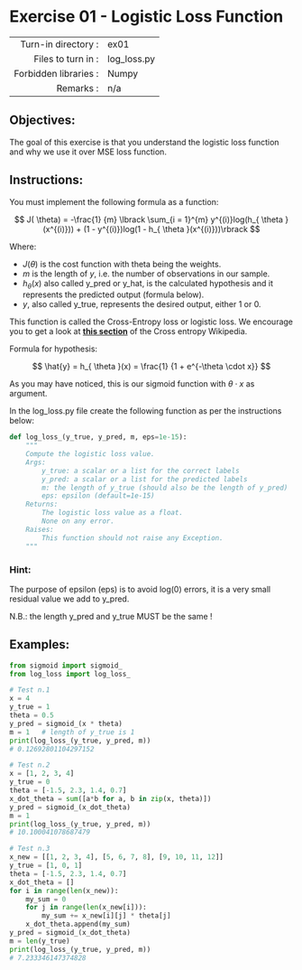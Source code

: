 # Exercise 01 - Logistic Loss Function

|                         |                         |
| -----------------------:| ----------------------- |
|   Turn-in directory :   |  ex01                   |
|   Files to turn in :    |  log_loss.py            |
|   Forbidden libraries : |  Numpy                  |
|   Remarks :             |  n/a                    |

## Objectives:

The goal of this exercise is that you understand the logistic loss function and why we use it over MSE loss function.


## Instructions:

You must implement the following formula as a function:  

$$
J( \theta) = -\frac{1} {m} \lbrack \sum_{i = 1}^{m} y^{(i)}log(h_{ \theta }(x^{(i)})) + (1 - y^{(i)})log(1 - h_{ \theta }(x^{(i)}))\rbrack
$$

Where:  
* $J( \theta)$ is the cost function with theta being the weights.
* $m$ is the length of $y$, i.e. the number of observations in our sample.
* $h_{\theta}(x)$ also called y_pred or y_hat, is the calculated hypothesis and it represents the predicted output (formula below).
* $y$, also called y_true, represents the desired output, either 1 or 0.


This function is called the Cross-Entropy loss or logistic loss.
We encourage you to get a look at [**this section**](https://en.wikipedia.org/wiki/Cross_entropy#Cross-entropy_error_function_and_logistic_regression) of the Cross entropy Wikipedia.

Formula for hypothesis:

$$
\hat{y} = h_{ \theta }(x) = \frac{1} {1 + e^{-\theta \cdot x}}
$$

As you may have noticed, this is our sigmoid function with $\theta \cdot x$ as argument.


In the log_loss.py file create the following function as per the instructions below: 
```python
def log_loss_(y_true, y_pred, m, eps=1e-15):
    """
    Compute the logistic loss value.
    Args:
        y_true: a scalar or a list for the correct labels
        y_pred: a scalar or a list for the predicted labels
        m: the length of y_true (should also be the length of y_pred)
        eps: epsilon (default=1e-15)
    Returns:
        The logistic loss value as a float.
        None on any error.
    Raises:
        This function should not raise any Exception.
    """
```

### Hint:
The purpose of epsilon (eps) is to avoid log(0) errors, it is a very small residual value we add to y_pred.

N.B.: the length y_pred and y_true MUST be the same !


## Examples:

```python
from sigmoid import sigmoid_
from log_loss import log_loss_

# Test n.1
x = 4
y_true = 1
theta = 0.5
y_pred = sigmoid_(x * theta)
m = 1   # length of y_true is 1
print(log_loss_(y_true, y_pred, m))
# 0.12692801104297152

# Test n.2
x = [1, 2, 3, 4]
y_true = 0
theta = [-1.5, 2.3, 1.4, 0.7]
x_dot_theta = sum([a*b for a, b in zip(x, theta)])
y_pred = sigmoid_(x_dot_theta)
m = 1
print(log_loss_(y_true, y_pred, m))
# 10.100041078687479

# Test n.3
x_new = [[1, 2, 3, 4], [5, 6, 7, 8], [9, 10, 11, 12]]
y_true = [1, 0, 1]
theta = [-1.5, 2.3, 1.4, 0.7]
x_dot_theta = []
for i in range(len(x_new)):
    my_sum = 0
    for j in range(len(x_new[i])):
        my_sum += x_new[i][j] * theta[j]
    x_dot_theta.append(my_sum)
y_pred = sigmoid_(x_dot_theta)
m = len(y_true)
print(log_loss_(y_true, y_pred, m))
# 7.233346147374828
```
